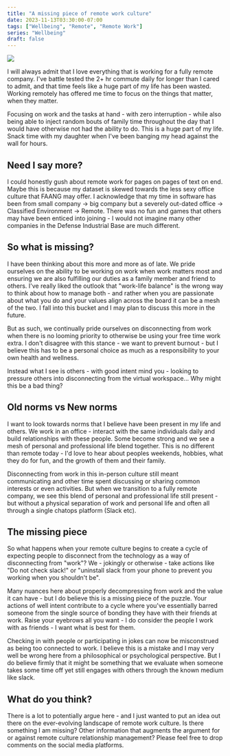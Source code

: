 ```yaml
---
title: "A missing piece of remote work culture"
date: 2023-11-13T03:30:00-07:00
tags: ["Wellbeing", "Remote", "Remote Work"]
series: "Wellbeing"
draft: false
---
```


![](/images/remote-work.png)


I will always admit that I love everything that is working for a fully remote company. I've battle tested the 2+ hr commute daily for longer than I cared to admit, and that time feels like a huge part of my life has been wasted. Working remotely has offered me time to focus on the things that matter, when they matter. 

Focusing on work and the tasks at hand - with zero interruption - while also being able to inject random bouts of family time throughout the day that I would have otherwise not had the ability to do. This is a huge part of my life. Snack time with my daughter when I've been banging my head against the wall for hours.

## Need I say more?

I could honestly gush about remote work for pages on pages of text on end. Maybe this is because my dataset is skewed towards the less sexy office culture that FAANG may offer. I acknowledge that my time in software has been from small company -> big company but a severely out-dated office -> Classified Environment -> Remote. There was no fun and games that others may have been enticed into joining - I would not imagine many other companies in the Defense Industrial Base are much different.

## So what is missing?

I have been thinking about this more and more as of late. We pride ourselves on the ability to be working on work when work matters most and ensuring we are also fulfilling our duties as a family member and friend to others. I've really liked the outlook that "work-life balance" is the wrong way to think about how to manage both - and rather when you are passionate about what you do and your values align across the board it can be a mesh of the two. I fall into this bucket and I may plan to discuss this more in the future. 

But as such, we continually pride ourselves on disconnecting from work when there is no looming priority to otherwise be using your free time work extra. I don't disagree with this stance - we want to prevent burnout - but I believe this has to be a personal choice as much as a responsibility to your own health and wellness. 

Instead what I see is others - with good intent mind you - looking to pressure others into disconnecting from the virtual workspace... Why might this be a bad thing?

## Old norms vs New norms

I want to look towards norms that I believe have been present in my life and others. We work in an office - interact with the same individuals daily and build relationships with these people. Some become strong and we see a mesh of personal and professional life blend together. This is no different than remote today - I'd love to hear about peoples weekends, hobbies, what they do for fun, and the growth of them and their family. 

Disconnecting from work in this in-person culture still meant communicating and other time spent discussing or sharing common interests or even activities. But when we transition to a fully remote company, we see this blend of personal and professional life still present - but without a physical separation of work and personal life and often all through a single chatops platform (Slack etc).

## The missing piece

So what happens when your remote culture begins to create a cycle of expecting people to disconnect from the technology as a way of disconnecting from "work"? We - jokingly or otherwise - take actions like "Do not check slack!" or "uninstall slack from your phone to prevent you working when you shouldn't be". 

Many nuances here about properly decompressing from work and the value it can have - but I do believe this is a missing piece of the puzzle. Your actions of well intent contribute to a cycle where you've essentially barred someone from the single source of bonding they have with their friends at work. Raise your eyebrows all you want - I do consider the people I work with as friends - I want what is best for them.

Checking in with people or participating in jokes can now be misconstrued as being too connected to work. I believe this is a mistake and I may very well be wrong here from a philosophical or psychological perspective. But I do believe firmly that it might be something that we evaluate when someone takes some time off yet still engages with others through the known medium like slack. 

## What do you think?

There is a lot to potentially argue here - and I just wanted to put an idea out there on the ever-evolving landscape of remote work culture. Is there something I am missing? Other information that augments the argument for or against remote culture relationship management? Please feel free to drop comments on the social media platforms. 
